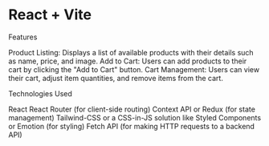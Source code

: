 # React + Vite

Features

Product Listing: Displays a list of available products with their details such as name, price, and image.
Add to Cart: Users can add products to their cart by clicking the "Add to Cart" button.
Cart Management: Users can view their cart, adjust item quantities, and remove items from the cart.

Technologies Used

React
React Router (for client-side routing)
Context API or Redux (for state management)
Tailwind-CSS or a CSS-in-JS solution like Styled Components or Emotion (for styling)
Fetch API (for making HTTP requests to a backend API)
